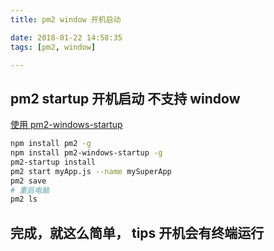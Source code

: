 ```yaml
---
title: pm2 window 开机启动

date: 2018-01-22 14:58:35
tags: [pm2, window]

---
```


## pm2 startup 开机启动 不支持 window

[使用 pm2-windows-startup](https://github.com/marklagendijk/node-pm2-windows-startup)

``` bash
npm install pm2 -g
npm install pm2-windows-startup -g
pm2-startup install
pm2 start myApp.js --name mySuperApp
pm2 save
# 重启电脑
pm2 ls
```

## 完成，就这么简单，  tips 开机会有终端运行

